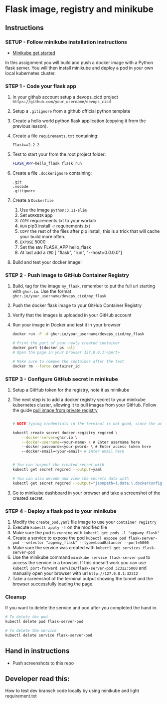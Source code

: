 # Flask image, registry and minikube

## Instructions

### SETUP - Follow minikube installation instructions

* [Minikube get started](https://minikube.sigs.k8s.io/docs/start/)

In this assignment you will build and push a docker image with a Python flask server. You will then install minikube and deploy a pod in your own local kubernetes cluster.

### STEP 1 - Code your flask app

1. In your github account setup a devops_cicd project `https://github.com/your_username/devops_cicd`
2. Setup a `.gitignore` from a github official python template
3. Create a hello world python flask application (copying it from the previous lesson).
4. Create a file `requirements.txt` containing:

    ```text
    Flask==2.2.2
    ```

5. Test to start your from the root project folder:

    ```bash
    FLASK_APP=hello_flask flask run
    ```

6. Create a file `.dockerignore` containing:

    ```text
    .git
    .vscode
    .gitignore
    ```

7. Create a `Dockerfile`
    1. Use the image `python:3.11-slim`
    2. Set `WORKDIR` app
    3. `COPY` requirements.txt to your workdir
    4. `RUN` pip3 install -r requirements.txt
    5. `COPY` the rest of the files after pip install, this is a trick that will cache your build more often.
    6. `EXPOSE` 5000
    7. Set the `ENV` FLASK_APP hello_flask
    8. At last add a `CMD` [ "flask", "run", "--host=0.0.0.0"]

8. Build and test your docker image!

### STEP 2 - Push image to GitHub Container Registry

1. Build, tag for the image `my_flask`, remember to put the full url starting with `ghcr.io`. Use the format `ghcr.io/your_username/devops_cicd/my_flask`
2. Push the docker flask image to your GitHub Container Registry
3. Verify that the images is uploaded in your GitHub account
4. Run your image in Docker and test it in your browser

    ```bash
    docker run -P -d ghcr.io/your_username/devops_cicd/my_flask

    # Print the port of your newly created container
    docker port $(docker ps -ql)
    # Open the page in your browser 127.0.0.1:<port>

    # Make sure to remove the container after the test
    docker rm --force container_id
    ```

### STEP 3 - Configure GitHub secret in minikube

1. Setup a GitHub token for the registry, note it as minikube
2. The next step is to add a docker registry secret to your minikube kubernetes cluster, allowing it to pull images from your GitHub. Follow the guide [pull image from private registry](https://kubernetes.io/docs/tasks/configure-pod-container/pull-image-private-registry/#create-a-secret-by-providing-credentials-on-the-command-line)

    ```bash

    # NOTE typing credentials in the terminal is not good, since the access token can be retrieved e.g from history, the guide has another method "Create a Secret based on existing Docker credentials" that could be used on some setups. You can also set a space before the command.

    kubectl create secret docker-registry regcred \
        --docker-server=ghcr.io \
        --docker-username=<your-name> \ # Enter username here
        --docker-password=<your-pword> \ # Enter access token here
        --docker-email=<your-email> # Enter email here


    # You can inspect the created secret with
    kubectl get secret regcred --output=yaml

    # You can also decode and view the secrets data with
    kubectl get secret regcred --output="jsonpath={.data.\.dockerconfigjson}" | base64 --decode
    ```

3. Go to minikube dashboard in your browser and take a screenshot of the created secret.

### STEP 4 - Deploy a flask pod to your minikube

1. Modify the `create_pod.yaml` file image to use your `container registry`
2. Execute `kubectl apply -f` on the modified file
3. Make sure the pod is `running` with `kubectl get pods -l "app=my_flask"`
4. Create a service to expose the pod `kubectl expose pod flask-server-pod --selector "app=my_flask" --type=LoadBalancer --port=5000`
5. Make sure the service was created with `kubectl get services flask-server-pod`
6. Use the minikube command `minikube service flask-server-pod` to access the service in a browser. If this doesn't work you can use `kubectl port-forward service/flask-server-pod 32312:5000` and manually open your browser with url `http://127.0.0.1:32312`
7. Take a screenshot of the terminal output showing the tunnel and the browser successfully loading the page.

### Cleanup

If you want to delete the service and pod after you completed the hand in.

```bash
# To delete the pod
kubectl delete pod flask-server-pod

# To delete the service
kubectl delete service flask-server-pod
```

## Hand in instructions

* Push screenshots to this repo


## Developer read this:

How to test dev bransch code locally by using minikube and light requirement.txt<br />
